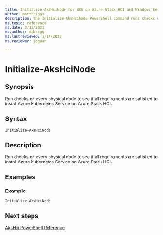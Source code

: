 ```yaml
---
title: Initialize-AksHciNode for AKS on Azure Stack HCI and Windows Server
author: mattbriggs
description: The Initialize-AksHciNode PowerShell command runs checks on every physical node to see if all requirements are satisfied to install AKS on Azure Stack HCI and Windows Server..
ms.topic: reference
ms.date: 2/12/2021
ms.author: mabrigg 
ms.lastreviewed: 1/14/2022
ms.reviewer: jeguan

---
```



# Initialize-AksHciNode

## Synopsis
Run checks on every physical node to see if all requirements are satisfied to install Azure Kubernetes Service on Azure Stack HCI.

## Syntax

```powershell
Initialize-AksHciNode
```

## Description
Run checks on every physical node to see if all requirements are satisfied to install Azure Kubernetes Service on Azure Stack HCI.

## Examples

### Example
```powershell
Initialize-AksHciNode
```
## Next steps

[AksHci PowerShell Reference](index.md)